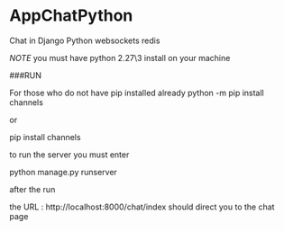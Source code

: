 # AppChatPython
Chat in Django Python websockets redis

*NOTE*
you must have python 2.27\3 install on your machine 

###RUN 

For those who do not have pip installed already 
python -m pip install channels 

or 

pip install channels


to run the server you must enter 

python manage.py runserver

after the run 

the URL : http://localhost:8000/chat/index should direct you to the chat page

